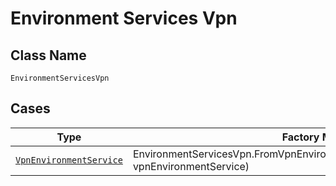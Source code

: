 
# Environment Services Vpn

## Class Name

`EnvironmentServicesVpn`

## Cases

| Type | Factory Method |
|  --- | --- |
| [`VpnEnvironmentService`](../../../doc/models/vpn-environment-service.md) | EnvironmentServicesVpn.FromVpnEnvironmentService(VpnEnvironmentService vpnEnvironmentService) |


